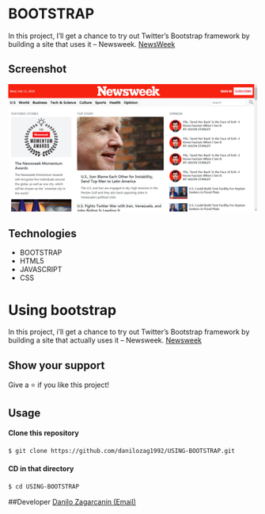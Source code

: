 # BOOTSTRAP

In this project, I’ll get a chance to try out Twitter’s Bootstrap framework by building a site that uses it – Newsweek.
[NewsWeek ](https://www.newsweek.com/)


 ## Screenshot

![screenshot](https://raw.githubusercontent.com/kobiyoyo/BOOTSTRAP/master/images/screenshot.png) 


## Technologies
 * BOOTSTRAP
 * HTML5
 * JAVASCRIPT
 * CSS
# Using bootstrap
In this project, i’ll get a chance to try out Twitter’s Bootstrap framework by building a site that actually uses it – Newsweek.
[Newsweek](https://www.newsweek.com/)

## Show your support

Give a ⭐️ if you like this project!


## Usage 

#### Clone this repository
```sh
$ git clone https://github.com/danilozag1992/USING-BOOTSTRAP.git
```
#### CD in that directory
```sh
$ cd USING-BOOTSTRAP
```

##Developer
[Danilo Zagarcanin ](https://github.com/danilozag1992) [(Email)](mailto:danilozagarcanin@gmail.com)

